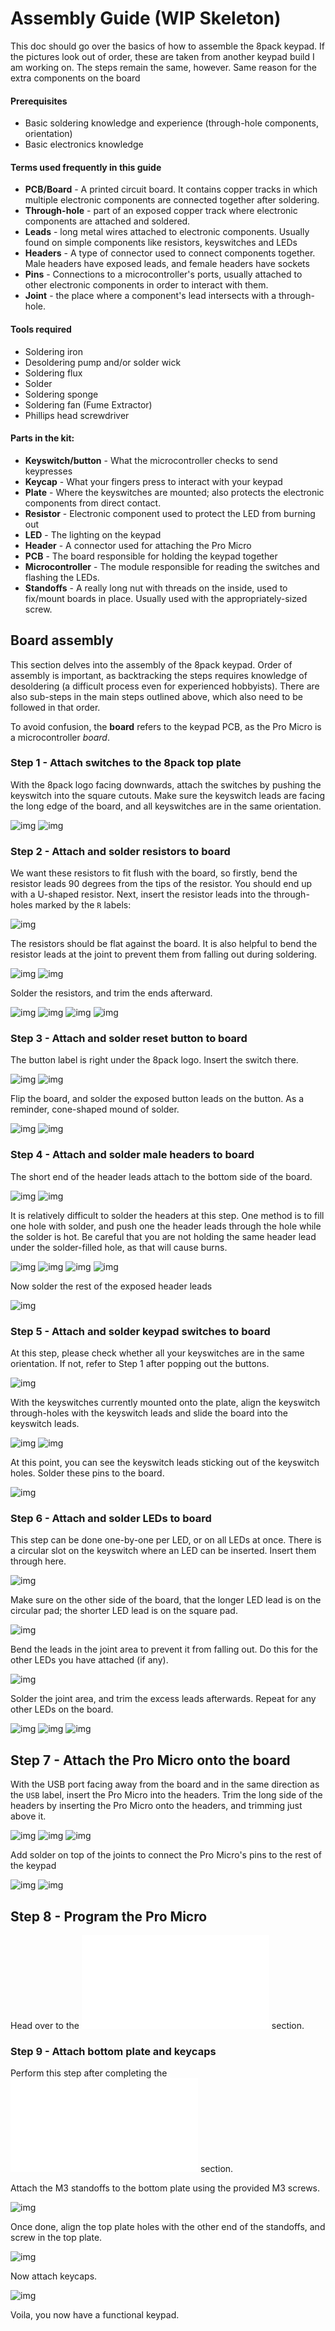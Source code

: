 # Assembly Guide (WIP Skeleton)
This doc should go over the basics of how to assemble the 8pack keypad. If the pictures look out of order, these are taken from another keypad build I am working on. The steps remain the same, however. Same reason for the extra components on the board

#### Prerequisites
* Basic soldering knowledge and experience (through-hole components, orientation)
* Basic electronics knowledge 

#### Terms used frequently in this guide
* __PCB/Board__ - A printed circuit board. It contains copper tracks in which multiple electronic components are connected together after soldering.
* __Through-hole__ - part of an exposed copper track where electronic components are attached and soldered.
* __Leads__ - long metal wires attached to electronic components. Usually found on simple components like resistors, keyswitches and LEDs
* __Headers__ - A type of connector used to connect components together. Male headers have exposed leads, and female headers have sockets
* __Pins__ - Connections to a microcontroller's ports, usually attached to other electronic components in order to interact with them.
* __Joint__ - the place where a component's lead intersects with a through-hole.

#### Tools required
* Soldering iron
* Desoldering pump and/or solder wick
* Soldering flux
* Solder
* Soldering sponge
* Soldering fan (Fume Extractor)
* Phillips head screwdriver

#### Parts in the kit:
* __Keyswitch/button__ - What the microcontroller checks to send keypresses
* __Keycap__ - What your fingers press to interact with your keypad
* __Plate__ - Where the keyswitches are mounted; also protects the electronic components from direct contact.
* __Resistor__ - Electronic component used to protect the LED from burning out
* __LED__ - The lighting on the keypad 
* __Header__ - A connector used for attaching the Pro Micro
* __PCB__ - The board responsible for holding the keypad together
* __Microcontroller__ - The module responsible for reading the switches and flashing the LEDs. 
* __Standoffs__ - A really long nut with threads on the inside, used to fix/mount boards in place. Usually used with the appropriately-sized screw.

## Board assembly
This section delves into the assembly of the 8pack keypad. Order of assembly is important, as backtracking the steps requires knowledge of desoldering (a difficult process even for experienced hobbyists). There are also sub-steps in the main steps outlined above, which also need to be followed in that order.

To avoid confusion, the __board__ refers to the keypad PCB, as the Pro Micro is a microcontroller _board_.

### Step 1 - Attach switches to the 8pack top plate
With the 8pack logo facing downwards, attach the switches by pushing the keyswitch into the square cutouts. Make sure the keyswitch leads are facing the long edge of the board, and all keyswitches are in the same orientation.

![img](https://github.com/cgarcia2097/8-Pack/blob/8-pack-updates/Ver.%201.2/Keypad/Photos/No%20RGB/IMG_0127.JPG)
![img](https://github.com/cgarcia2097/8-Pack/blob/8-pack-updates/Ver.%201.2/Keypad/Photos/No%20RGB/IMG_0134.JPG)

### Step 2 - Attach and solder resistors to board
We want these resistors to fit flush with the board, so firstly, bend the resistor leads 90 degrees from the tips of the resistor. You should end up with a U-shaped resistor. Next, insert the resistor leads into the through-holes marked by the `R` labels:

![img](https://github.com/cgarcia2097/8-Pack/blob/8-pack-updates/Ver.%201.2/Keypad/Photos/No%20RGB/IMG_0146.JPG)

The resistors should be flat against the board. It is also helpful to bend the resistor leads at the joint to prevent them from falling out during soldering.

![img](https://github.com/cgarcia2097/8-Pack/blob/8-pack-updates/Ver.%201.2/Keypad/Photos/No%20RGB/IMG_0147.JPG)
![img](https://github.com/cgarcia2097/8-Pack/blob/8-pack-updates/Ver.%201.2/Keypad/Photos/No%20RGB/IMG_0152.JPG)

Solder the resistors, and trim the ends afterward.

![img](https://github.com/cgarcia2097/8-Pack/blob/8-pack-updates/Ver.%201.2/Keypad/Photos/No%20RGB/IMG_0154.JPG)
![img](https://github.com/cgarcia2097/8-Pack/blob/8-pack-updates/Ver.%201.2/Keypad/Photos/No%20RGB/IMG_0161.JPG)
![img](https://github.com/cgarcia2097/8-Pack/blob/8-pack-updates/Ver.%201.2/Keypad/Photos/No%20RGB/IMG_0165.JPG)
![img](https://github.com/cgarcia2097/8-Pack/blob/8-pack-updates/Ver.%201.2/Keypad/Photos/No%20RGB/IMG_0167.JPG)

### Step 3 - Attach and solder reset button to board
The button label is right under the 8pack logo. Insert the switch there.

![img](https://github.com/cgarcia2097/8-Pack/blob/8-pack-updates/Ver.%201.2/Keypad/Photos/No%20RGB/IMG_0173.JPG)
![img](https://github.com/cgarcia2097/8-Pack/blob/8-pack-updates/Ver.%201.2/Keypad/Photos/No%20RGB/IMG_0175.JPG)

Flip the board, and solder the exposed button leads on the button. As a reminder, cone-shaped mound of solder.

![img](https://github.com/cgarcia2097/8-Pack/blob/8-pack-updates/Ver.%201.2/Keypad/Photos/No%20RGB/IMG_0177.JPG)
![img](https://github.com/cgarcia2097/8-Pack/blob/8-pack-updates/Ver.%201.2/Keypad/Photos/No%20RGB/IMG_0179.JPG)

### Step 4 - Attach and solder male headers to board
The short end of the header leads attach to the bottom side of the board.

![img](https://github.com/cgarcia2097/8-Pack/blob/8-pack-updates/Ver.%201.2/Keypad/Photos/No%20RGB/IMG_0183.JPG)
![img](https://github.com/cgarcia2097/8-Pack/blob/8-pack-updates/Ver.%201.2/Keypad/Photos/No%20RGB/IMG_0184.JPG)

It is relatively difficult to solder the headers at this step. One method is to fill one hole with solder, and push one the header leads through the hole while the solder is hot. Be careful that you are not holding the same header lead under the solder-filled hole, as that will cause burns.

![img](https://github.com/cgarcia2097/8-Pack/blob/8-pack-updates/Ver.%201.2/Keypad/Photos/No%20RGB/IMG_0185.JPG)
![img](https://github.com/cgarcia2097/8-Pack/blob/8-pack-updates/Ver.%201.2/Keypad/Photos/No%20RGB/IMG_0186.JPG)
![img](https://github.com/cgarcia2097/8-Pack/blob/8-pack-updates/Ver.%201.2/Keypad/Photos/No%20RGB/IMG_0189.JPG)
![img](https://github.com/cgarcia2097/8-Pack/blob/8-pack-updates/Ver.%201.2/Keypad/Photos/No%20RGB/IMG_0190.JPG)

Now solder the rest of the exposed header leads

![img](https://github.com/cgarcia2097/8-Pack/blob/8-pack-updates/Ver.%201.2/Keypad/Photos/No%20RGB/IMG_0194.JPG)


### Step 5 - Attach and solder keypad switches to board
At this step, please check whether all your keyswitches are in the same orientation. If not, refer to Step 1 after popping out the buttons. 

![img](https://github.com/cgarcia2097/8-Pack/blob/8-pack-updates/Ver.%201.2/Keypad/Photos/No%20RGB/IMG_0197.JPG)

With the keyswitches currently mounted onto the plate, align the keyswitch through-holes with the keyswitch leads and slide the board into the keyswitch leads. 

![img](https://github.com/cgarcia2097/8-Pack/blob/8-pack-updates/Ver.%201.2/Keypad/Photos/No%20RGB/IMG_0199.JPG)
![img](https://github.com/cgarcia2097/8-Pack/blob/8-pack-updates/Ver.%201.2/Keypad/Photos/No%20RGB/IMG_0200.JPG)

At this point, you can see the keyswitch leads sticking out of the keyswitch holes. Solder these pins to the board.

![img](https://github.com/cgarcia2097/8-Pack/blob/8-pack-updates/Ver.%201.2/Keypad/Photos/No%20RGB/IMG_0205.JPG)

### Step 6 - Attach and solder LEDs to board
This step can be done one-by-one per LED, or on all LEDs at once. There is a circular slot on the keyswitch where an LED can be inserted. Insert them through here.

![img](https://github.com/cgarcia2097/8-Pack/blob/8-pack-updates/Ver.%201.2/Keypad/Photos/No%20RGB/IMG_0207.JPG)

Make sure on the other side of the board, that the longer LED lead is on the circular pad; the shorter LED lead is on the square pad.

![img](https://github.com/cgarcia2097/8-Pack/blob/8-pack-updates/Ver.%201.2/Keypad/Photos/No%20RGB/IMG_0209.JPG)

Bend the leads in the joint area to prevent it from falling out. Do this for the other LEDs you have attached (if any).

![img](https://github.com/cgarcia2097/8-Pack/blob/8-pack-updates/Ver.%201.2/Keypad/Photos/No%20RGB/IMG_0211.JPG)

Solder the joint area, and trim the excess leads afterwards. Repeat for any other LEDs on the board.

![img](https://github.com/cgarcia2097/8-Pack/blob/8-pack-updates/Ver.%201.2/Keypad/Photos/No%20RGB/IMG_0221.JPG)
![img](https://github.com/cgarcia2097/8-Pack/blob/8-pack-updates/Ver.%201.2/Keypad/Photos/No%20RGB/IMG_0224.JPG)
![img](https://github.com/cgarcia2097/8-Pack/blob/8-pack-updates/Ver.%201.2/Keypad/Photos/No%20RGB/IMG_0226.JPG)

## Step 7 - Attach the Pro Micro onto the board
With the USB port facing away from the board and in the same direction as the `USB` label, insert the Pro Micro into the headers. Trim the long side of the headers by inserting the Pro Micro onto the headers, and trimming just above it.

![img](https://github.com/cgarcia2097/8-Pack/blob/8-pack-updates/Ver.%201.2/Keypad/Photos/No%20RGB/IMG_0228.JPG)
![img](https://github.com/cgarcia2097/8-Pack/blob/8-pack-updates/Ver.%201.2/Keypad/Photos/No%20RGB/IMG_0230.JPG)
![img](https://github.com/cgarcia2097/8-Pack/blob/8-pack-updates/Ver.%201.2/Keypad/Photos/No%20RGB/IMG_0234.JPG)

Add solder on top of the joints to connect the Pro Micro's pins to the rest of the keypad

![img](https://github.com/cgarcia2097/8-Pack/blob/8-pack-updates/Ver.%201.2/Keypad/Photos/No%20RGB/IMG_0236.JPG)
![img](https://github.com/cgarcia2097/8-Pack/blob/8-pack-updates/Ver.%201.2/Keypad/Photos/No%20RGB/IMG_0238.JPG)

## Step 8 - Program the Pro Micro

Head over to the  ![PROGRAMMING](PROGRAMMING.md) section.

### Step 9 - Attach bottom plate and keycaps
Perform this step after completing the ![PROGRAMMING](PROGRAMMING.md) section. 

Attach the M3 standoffs to the bottom plate using the provided M3 screws.

![img](https://github.com/cgarcia2097/8-Pack/blob/8-pack-updates/Ver.%201.2/Keypad/Photos/No%20RGB/IMG_0239.JPG)

Once done, align the top plate holes with the other end of the standoffs, and screw in the top plate.

![img](https://github.com/cgarcia2097/8-Pack/blob/8-pack-updates/Ver.%201.2/Keypad/Photos/No%20RGB/IMG_0241.JPG)

Now attach keycaps.

![img](https://github.com/cgarcia2097/8-Pack/blob/8-pack-updates/Ver.%201.2/Keypad/Photos/No%20RGB/IMG_0245.JPG)

Voila, you now have a functional keypad.

